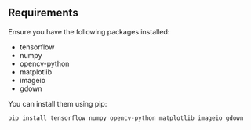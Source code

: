 
## Requirements

Ensure you have the following packages installed:

- tensorflow
- numpy
- opencv-python
- matplotlib
- imageio
- gdown

You can install them using pip:

```bash
pip install tensorflow numpy opencv-python matplotlib imageio gdown

